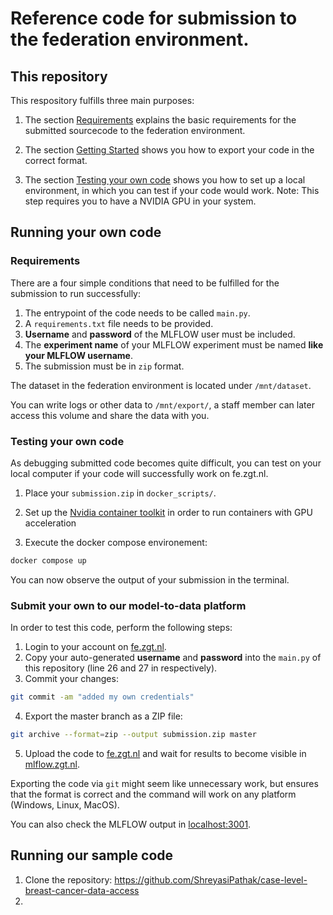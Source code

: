 # Reference code for submission to the federation environment.

## This repository

This respository fulfills three main purposes:

1. The section [Requirements](#requirements) explains the basic requirements for the submitted sourcecode to the federation environment.

2. The section [Getting Started](#getting-started) shows you how to export your code in the correct format.

3. The section [Testing your own code](#testing-your-own-code) shows you how to set up a local environment, in which you can test if your code would work. Note: This step requires you to have a NVIDIA GPU in your system.

## Running your own code

### Requirements

There are a four simple conditions that need to be fulfilled for the submission to run successfully:

1. The entrypoint of the code needs to be called ```main.py```.  
2. A ```requirements.txt``` file needs to be provided.
3. **Username** and **password** of the MLFLOW user must be included.
4. The **experiment name** of your MLFLOW experiment must be named **like your MLFLOW username**. 
5. The submission must be in ```zip``` format. 

The dataset in the federation environment is located under ```/mnt/dataset```. 

You can write logs or other data to ```/mnt/export/```, a staff member can later access this volume and share the data with you.

### Testing your own code

As debugging submitted code becomes quite difficult, you can test on your local computer if your code will successfully work on fe.zgt.nl.

1. Place your ```submission.zip``` in ```docker_scripts/```.

2. Set up the [Nvidia container toolkit](https://docs.nvidia.com/datacenter/cloud-native/container-toolkit/latest/install-guide.html#installation) in order to run containers with GPU acceleration

3. Execute the docker compose environement:
```bash
docker compose up
```

You can now observe the output of your submission in the terminal. 

### Submit your own to our model-to-data platform

In order to test this code, perform the following steps:

1. Login to your account on [fe.zgt.nl](fe.zgt.nl).
2. Copy your auto-generated **username** and **password** into the ```main.py``` of this repository (line 26 and 27 in respectively).
3. Commit your changes:
```bash
git commit -am "added my own credentials"
```
4. Export the master branch as a ZIP file:
```bash
git archive --format=zip --output submission.zip master
```
5. Upload the code to [fe.zgt.nl](fe.zgt.nl) and wait for results to become visible in [mlflow.zgt.nl](mlflow.zgt.nl).

Exporting the code via ```git``` might seem like unnecessary work, but ensures that the format is correct and the command will work on any platform (Windows, Linux, MacOS).



You can also check the MLFLOW output in [localhost:3001](localhost:3001).

## Running our sample code

1. Clone the repository: https://github.com/ShreyasiPathak/case-level-breast-cancer-data-access
2. 
